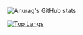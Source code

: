 
<!---
RUANHAOANDROID/RUANHAOANDROID is a ✨ special ✨ repository because its `README.md` (this file) appears on your GitHub profile.
You can click the Preview link to take a look at your changes.
--->
![Anurag's GitHub stats](https://github-readme-stats.vercel.app/api?username=RUANHAOANDROID&show_icons=true&theme=radical)  


[![Top Langs](https://github-readme-stats.vercel.app/api/top-langs/?username=RUANHAOANDROID)](https://github.com/anuraghazra/github-readme-stats)
